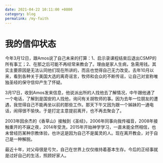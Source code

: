 ```yaml
---
date: 2021-04-22 10:11:00 +0800
category: blog
permalink: /my-faith
---
```


# 我的信仰状态

今年3月12日，跟Amos说了自己未来的打算：1、启示录课程结束后退出CSMP的所有事工；2、在那之后可能不再经常来教会了。理由是家人生病，急需用钱。其实主要原因是无法认同他们现在所讲的，而且也觉得自己无力改变。去年10月以来，看到各种关于美国大选的离奇谣言，牧师和会众的不断传谣，让自己对宣称唯独圣经的保守信仰产生了怀疑。

3月17日，收到Amos发来信息，他说派出所的人找他去了解情况，中午跟他通了一个电话，了解到是国安的人找他，询问有关胡牧师的事。因为去年一位朋友的遭遇，我觉得自己不能再坐以前的那些工作。那天下午又因为跟一个姊妹的一通电话，闹得很不愉快。于是打定主意提前离开，也不再去聚会了。

2003年因余杰的《香草山》接触到《圣经》，2006年同事向我传福音，2008年接触重开的不寐之夜，2014年受洗，2015年开始神学学习，一直未能全然相信，也未曾经历某种宗教体验，也许这是因为自己不是属灵的人。现在离开教会，对于自己是一种解脱。

最近十年，对父母很是亏欠，自己在世界上仅仅维持着基本生存。今后的正经事就是过好自己的生活，照顾好家人。
